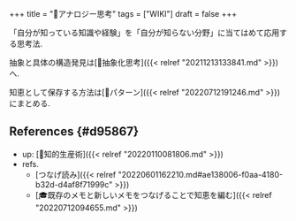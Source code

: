 +++
title = "📝アナロジー思考"
tags = ["WIKI"]
draft = false
+++

「自分が知っている知識や経験」を「自分が知らない分野」に当てはめて応用する思考法.

抽象と具体の構造発見は[📝抽象化思考]({{< relref "20211213133841.md" >}})へ.

知恵として保存する方法は[📝パターン]({{< relref "20220712191246.md" >}})にまとめる.


## References {#d95867}

-   up: [📁知的生産術]({{< relref "20220110081806.md" >}})
-   refs.
    -   [つなげ読み]({{< relref "20220601162210.md#ae138006-f0aa-4180-b32d-d4af8f71999c" >}})
    -   [🎓既存のメモと新しいメモをつなげることで知恵を編む]({{< relref "20220712094655.md" >}})
